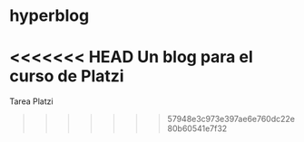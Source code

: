 # hyperblog
<<<<<<< HEAD
Un blog para el curso de Platzi
=======
Tarea Platzi
>>>>>>> 57948e3c973e397ae6e760dc22e80b60541e7f32

